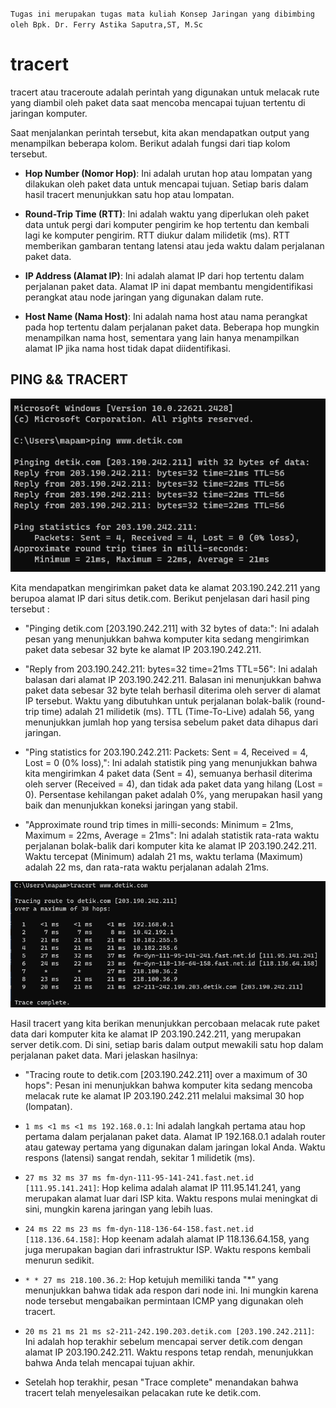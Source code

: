 
`Tugas ini merupakan tugas mata kuliah Konsep Jaringan yang dibimbing oleh Bpk. Dr. Ferry Astika Saputra,ST, M.Sc`


# tracert
  
tracert atau traceroute adalah perintah yang digunakan untuk melacak rute yang diambil oleh paket data saat mencoba mencapai tujuan tertentu di jaringan komputer. 

Saat menjalankan perintah tersebut, kita akan mendapatkan output yang menampilkan beberapa kolom. Berikut adalah fungsi dari tiap kolom tersebut.

-   **Hop Number (Nomor Hop)**: Ini adalah urutan hop atau lompatan yang dilakukan oleh paket data untuk mencapai tujuan. Setiap baris dalam hasil tracert menunjukkan satu hop atau lompatan.
    
-   **Round-Trip Time (RTT)**: Ini adalah waktu yang diperlukan oleh paket data untuk pergi dari komputer pengirim ke hop tertentu dan kembali lagi ke komputer pengirim. RTT diukur dalam milidetik (ms). RTT memberikan gambaran tentang latensi atau jeda waktu dalam perjalanan paket data.
    
-   **IP Address (Alamat IP)**: Ini adalah alamat IP dari hop tertentu dalam perjalanan paket data. Alamat IP ini dapat membantu mengidentifikasi perangkat atau node jaringan yang digunakan dalam rute.
    
-   **Host Name (Nama Host)**: Ini adalah nama host atau nama perangkat pada hop tertentu dalam perjalanan paket data. Beberapa hop mungkin menampilkan nama host, sementara yang lain hanya menampilkan alamat IP jika nama host tidak dapat diidentifikasi.



## PING && TRACERT

![ping](../assets/pingdetik.png)

Kita mendapatkan mengirimkan paket data ke alamat 203.190.242.211 yang berupoa alamat IP dari situs detik.com. Berikut penjelasan dari hasil ping tersebut :


-   "Pinging detik.com [203.190.242.211] with 32 bytes of data:": Ini adalah pesan yang menunjukkan bahwa komputer kita sedang mengirimkan paket data sebesar 32 byte ke alamat IP 203.190.242.211.
    
-   "Reply from 203.190.242.211: bytes=32 time=21ms TTL=56": Ini adalah balasan dari alamat IP 203.190.242.211. Balasan ini menunjukkan bahwa paket data sebesar 32 byte telah berhasil diterima oleh server di alamat IP tersebut. Waktu yang dibutuhkan untuk perjalanan bolak-balik (round-trip time) adalah 21 milidetik (ms). TTL (Time-To-Live) adalah 56, yang menunjukkan jumlah hop yang tersisa sebelum paket data dihapus dari jaringan.
    
-   "Ping statistics for 203.190.242.211: Packets: Sent = 4, Received = 4, Lost = 0 (0% loss),": Ini adalah statistik ping yang menunjukkan bahwa kita mengirimkan 4 paket data (Sent = 4), semuanya berhasil diterima oleh server (Received = 4), dan tidak ada paket data yang hilang (Lost = 0). Persentase kehilangan paket adalah 0%, yang merupakan hasil yang baik dan menunjukkan koneksi jaringan yang stabil.
    
-   "Approximate round trip times in milli-seconds: Minimum = 21ms, Maximum = 22ms, Average = 21ms": Ini adalah statistik rata-rata waktu perjalanan bolak-balik dari komputer kita ke alamat IP 203.190.242.211. Waktu tercepat (Minimum) adalah 21 ms, waktu terlama (Maximum) adalah 22 ms, dan rata-rata waktu perjalanan adalah 21ms.

![trace](../assets/tracedetik.png)

Hasil tracert yang kita berikan menunjukkan percobaan melacak rute paket data dari komputer kita ke alamat IP 203.190.242.211, yang merupakan server detik.com. Di sini, setiap baris dalam output mewakili satu hop dalam perjalanan paket data. Mari jelaskan hasilnya:

-   "Tracing route to detik.com [203.190.242.211] over a maximum of 30 hops": Pesan ini menunjukkan bahwa komputer kita sedang mencoba melacak rute ke alamat IP 203.190.242.211 melalui maksimal 30 hop (lompatan).
    
-   `1 ms <1 ms <1 ms 192.168.0.1`: Ini adalah langkah pertama atau hop pertama dalam perjalanan paket data. Alamat IP 192.168.0.1 adalah router atau gateway pertama yang digunakan dalam jaringan lokal Anda. Waktu respons (latensi) sangat rendah, sekitar 1 milidetik (ms).
    
-  `27 ms 32 ms 37 ms fm-dyn-111-95-141-241.fast.net.id [111.95.141.241]`: Hop kelima adalah alamat IP 111.95.141.241, yang merupakan alamat luar dari ISP kita. Waktu respons mulai meningkat di sini, mungkin karena jaringan yang lebih luas.
    
-    `24 ms 22 ms 23 ms fm-dyn-118-136-64-158.fast.net.id [118.136.64.158]`: Hop keenam adalah alamat IP 118.136.64.158, yang juga merupakan bagian dari infrastruktur ISP. Waktu respons kembali menurun sedikit.
 
- `* * 27 ms 218.100.36.2`: Hop ketujuh memiliki tanda "*" yang menunjukkan bahwa tidak ada respon dari node ini. Ini mungkin karena node tersebut mengabaikan permintaan ICMP yang digunakan oleh tracert.

- `20 ms 21 ms 21 ms s2-211-242.190.203.detik.com [203.190.242.211]`: Ini adalah hop terakhir sebelum mencapai server detik.com dengan alamat IP 203.190.242.211. Waktu respons tetap rendah, menunjukkan bahwa Anda telah mencapai tujuan akhir.
    
-   Setelah hop terakhir, pesan "Trace complete" menandakan bahwa tracert telah menyelesaikan pelacakan rute ke detik.com.
